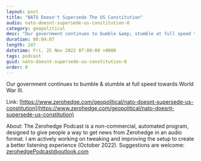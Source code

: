 ```yaml
---
layout: post
title: "NATO Doesn't Supersede The US Constitution"
audio: nato-doesnt-supersede-us-constitution-0
category: geopolitical
desc: "Our government continues to bumble &amp; stumble at full speed towards World War III."
duration: 00:04:07
length: 247
datetime: Fri, 25 Nov 2022 07:00:00 +0000
tags: podcast
guid: nato-doesnt-supersede-us-constitution-0
order: 0
---
```

Our government continues to bumble &amp; stumble at full speed towards World War III.

Link: [https://www.zerohedge.com/geopolitical/nato-doesnt-supersede-us-constitution](https://www.zerohedge.com/geopolitical/nato-doesnt-supersede-us-constitution)

About: The Zerohedge Podcast is a non-commercial, automated program, designed to give people a way to get news from Zerohedge in an audio format.  I am actively working on tweaking and improving the setup to create a better listening experience (October 2022).  Suggestions are welcome: [zerohedgePodcast@outlook.com](mailto:zerohedgePodcast@outlook.com)